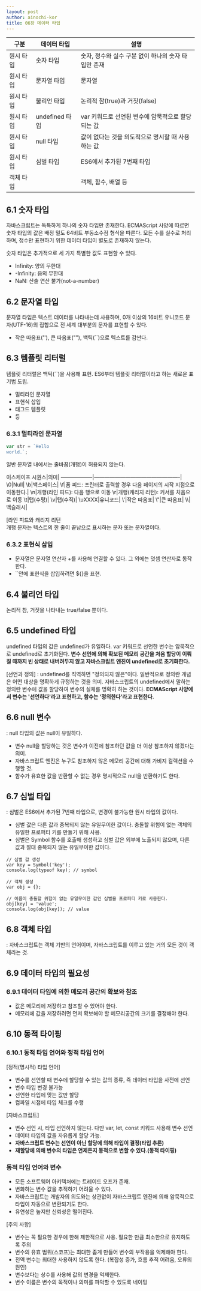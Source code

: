 ```yaml
---
layout: post
author: ainochi-kor
title: 06장 데이터 타입
---
```


구분|데이터 타입|설명|
--------|----------|----------------------------|
원시 타입|숫자 타입|숫자, 정수와 실수 구분 없이 하나의 숫자 타입만 존재|
원시 타입|문자열 타입|문자열|
원시 타입|불리언 타입|논리적 참(true)과 거짓(false)|
원시 타입|undefined 타입|var 키워드로 선언된 변수에 암묵적으로 할당되는 값|
원시 타입|null 타입|값이 없다는 것을 의도적으로 명시할 때 사용하는 값|
원시 타입|심벌 타입|ES6에서 추가된 7번째 타입|
객체 타입||객체, 함수, 배열 등|

## 6.1 숫자 타입
자바스크립트는 독특하게 하나의 숫자 타입만 존재한다.
ECMAScript 사양에 따르면 숫자 타입의 값은 배정 밀도 64비트 부동소수점 형식을 따른다.
모든 수를 실수로 처리하며, 정수만 표현하기 위한 데이터 타입이 별도로 존재하지 않는다.

숫자 타입은 추가적으로 세 가지 특별한 값도 표현할 수 있다.
- Infinity: 양의 무한대
- -Infinity: 음의 무한대
- NaN: 산술 연산 불가(not-a-number)

## 6.2 문자열 타입
문자열 타입은 텍스트 데이터를 나타내는데 사용하며, 0개 이상의 16비트 유니코드 문자(UTF-16)의 집합으로 전 세계 대부분의 문자를 표현할 수 있다.
- 작은 따옴표(''), 큰 따옴표(""), 백틱(``)으로 텍스트를 감싼다.

## 6.3 템플릿 리터럴
템플릿 리터럴은 백틱(``)을 사용해 표현.
ES6부터 템플릿 리터럴이라고 하는 새로운 표기법 도립.
- 멀티라인 문자열
- 표현식 삽입
- 태그드 템플릿
- 등

### 6.3.1 멀티라인 문자열
```js
var str = `Hello
world.`;
```
일반 문자열 내에서는 줄바꿈(개행)이 허용되지 않는다.

이스케이프 시퀀스|의미|
——————|————————————————-|
\\0|Null|
\\b|백스페이스|
\\f|폼 피드: 프린터로 출력할 경우 다음 페이지의 시작 지점으로 이동한다.|
\\n|개행(라인 피드): 다음 행으로 이동
\\r|개행(캐리지 리턴): 커서를 처음으로 이동
\\t|탭(수평)|
\\v|탭(수직)|
\\uXXXX|유니코드|
\\'|작은 따옴표|
\\"|큰 따옴표|
\\\\|백슬래시|

[라인 피드와 캐리지 리턴\
개행 문자는 텍스트의 한 줄이 끝남으로 표시하는 문자 또는 문자열이다.

### 6.3.2 표현식 삽입
- 문자열은 문자열 연산자 +를 사용해 연결할 수 있다. 그 외에는 덧셈 연산자로 동작한다.
- ``안에 표현식을 삽입하려면 ${}을 표현.

## 6.4 불리언 타입
논리적 참, 거짓을 나타내는 true/false 뿐이다.

## 6.5 undefined 타입
undefined 타입의 값은 undefined가 유일하다.
var 키워드로 선언한 변수는 암묵적으로 undefined로 초기화된다.
**변수 선언에 의해 확보된 메모리 공간을 처음 할당이 이뤄질 때까지 빈 상태로 내버려두지 않고 자바스크립트 엔진이 undefined로 초기화한다.**

[선언과 정의]
: undefined를 직역하면 "정의되지 않은"이다. 일반적으로 정의란 개념은 어떤 대상을 명확하게 규정하는 것을 의미. 자바스크립트의 undefined에서 말하는 정의란 변수에 값을 할당하여 변수의 실체를 명확히 하는 것이다.
**ECMAScript 사양에서 변수는 '선언하다'라고 표현하고, 함수는 '정의한다'라고 표현한다.**

## 6.6 null 변수
: null 타입의 값은 null이 유일하다. 
- 변수 null을 할당하는 것은 변수가 이전에 참조하던 값을 더 이상 참조하지 않겠다는 의미.
- 자바스크립트 엔진은 누구도 참조하지 않은 메모리 공간에 대해 가비지 컬렉션을 수행할 것.
- 함수가 유효한 값을 반환할 수 없는 경우 명시적으로 null을 반환하기도 한다.

## 6.7 심벌 타입
: 심벌은 ES6에서 추가된 7번째 타입으로, 변경이 불가능한 원시 타입의 값이다.
- 심벌 값은 다른 값과 중복되지 않는 유일무이한 값이다. 충돌할 위험이 없는 객체의 유일한 프로퍼티 키를 만들기 위해 사용.
- 심벌은 Symbol 함수를 호출해 생성하고 심벌 값은 외부에 노출되지 않으며, 다른 값과 절대 중복되지 않는 유일무이한 값이다.

```
// 심벌 값 생성
var key = Symbol('key');
console.log(typeof key); // symbol

// 객체 생성
var obj = {};

// 이름이 충돌할 위험이 없는 유일무이한 값인 심벌을 프로퍼티 키로 사용한다.
obj[key] = 'value';
console.log(obj[key]); // value
```

## 6.8 객체 타입
: 자바스크립트는 객체 기반의 언어이며, 자바스크립트를 이루고 있는 거의 모든 것이 객체라는 것.

## 6.9 데이터 타입의 필요성

### 6.9.1 데이터 타입에 의한 메모리 공간의 확보와 참조
- 값은 메모리에 저장하고 참조할 수 있어야 한다.
- 메모리에 값을 저장하려면 먼저 확보해야 할 메모리공간의 크기를 결정해야 한다.

## 6.10 동적 타이핑
### 6.10.1 동적 타입 언어와 정적 타입 언어
[정적(명시적) 타입 언어]
- 변수를 선언할 때 변수에 할당할 수 있는 값의 종류, 즉 데이터 타입을 사전에 선언
- 변수 타입 변경 불가능
- 선언한 타입에 맞는 값만 할당
- 컴파일 시점에 타입 체크를 수행

[자바스크립트]
- 변수 선언 시, 타입 선언하지 않는다. 다만 var, let, const 키워드 사용해 변수 선언
- 데이터 타입의 값을 자유롭게 할당 가능.
- **자바스크립트 변수는 선언이 아닌 할당에 의해 타입이 결정(타입 추론)**
- **재할당에 의해 변수의 타입은 언제든지 동적으로 변할 수 있다.(동적 타이핑)**

### 동적 타입 언어와 변수
- 모든 소프트웨어 아키텍처에는 트레이드 오프가 존재.
- 변화하는 변수 값을 추적하기 어려울 수 있다.
- 자바스크립트는 개발자의 의도와는 상관없이 자바스크립트 엔진에 의해 암묵적으로 타입이 자동으로 변환되기도 한다.
- 유연성은 높지만 신뢰성은 떨어진다.

[주의 사항]
- 변수는 꼭 필요한 경우에 한해 제한적으로 사용. 필요한 만큼 최소한으로 유지하도록 주의
- 변수의 유효 범위(스코프)는 최대한 좁게 만들어 변수의 부작용을 억제해야 한다.
- 전역 변수는 최대한 사용하지 않도록 한다. (복잡성 증가, 흐름 추적 어려움, 오류의 원인)
- 변수보다는 상수를 사용해 값의 변경을 억제한다.
- 변수 이름은 변수의 목적이나 의미를 파악할 수 있도록 네이밍 
